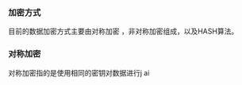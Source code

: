 ###  加密方式
  目前的数据加密方式主要由对称加密 ，非对称加密组成，以及HASH算法。
 ### 对称加密
  对称加密指的是使用相同的密钥对数据进行j ai
<!--stackedit_data:
eyJoaXN0b3J5IjpbMTQyMzc5NjMsLTU3MDk0ODA3LC0xNDczMj
E2NjA4LDE1MTEwNjYzNzVdfQ==
-->